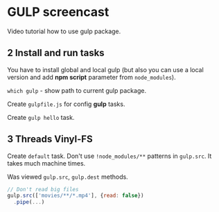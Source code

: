 # GULP screencast
Video tutorial how to use gulp package.
## 2 Install and run tasks
You have to install global and local gulp (but also you can use a local version and add **npm script** parameter from `node_modules`).

`which gulp` - show path to current gulp package.

Create `gulpfile.js` for config **gulp** tasks.

Create `gulp hello` task.

## 3 Threads Vinyl-FS

Create `default` task.
Don't use `!node_modules/**` patterns in `gulp.src`. It takes much machine times.

Was viewed `gulp.src`, `gulp.dest` methods.

```javascript
// Don't read big files
gulp.src(['movies/**/*.mp4'], {read: false})
  .pipe(...)
```

